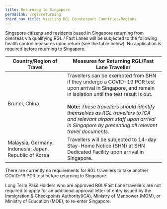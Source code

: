 ```yaml
---
title: Returning to Singapore
permalink: /rgl/returning
third_nav_title: Visiting RGL Counterpart Countries/Regions
---
```


Singapore citizens and residents based in Singapore returning from overseas via qualifying RGL / Fast Lanes will be subjected to the following health control measures upon return (see the table below). No application is required before returning to Singapore.

|Country/Region of Travel | Measures for Returning RGL/Fast Lane Traveller |
|----------------------|--------------------------------|
| Brunei, China | Travellers can be exempted from SHN if they undergo a COVID-19 PCR test upon arrival in Singapore, and remain in isolation until the test result is out. <br><br> **Note:** *These travellers should identify themselves as RGL travellers to ICA and relevant airport staff upon arrival in Singapore by presenting all relevant travel documents.*  |
| Malaysia, Germany, Indonesia, Japan, Republic of Korea |Travellers will be subjected to 14-day Stay-Home Notice (SHN) at SHN Dedicated Facility upon arrival in Singapore. |

There are currently no requirements for RGL travellers to take another COVID-19 PCR test before returning to Singapore.  

Long Term Pass Holders who are approved RGL/Fast Lane travellers are not required to apply for an additional approval letter of entry issued by the Immigration & Checkpoints Authority(ICA), Ministry of Manpower (MOM), or Ministry of Education (MOE), to re-enter Singapore.

